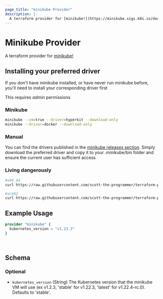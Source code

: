 ```yaml
---
page_title: "minikube Provider"
description: |-
  A terraform provider for [minikube!](https://minikube.sigs.k8s.io/docs/)
---
```


# Minikube Provider

A terraform provider for [minikube!](https://minikube.sigs.k8s.io/docs/)

## Installing your preferred driver

If you don't have minikube installed, or have never run minikube before, you'll need to install your corresponding driver first

This requires _admin_ permissions

### Minikube

```bash
minikube --vm=true --driver=hyperkit --download-only
minikube --driver=docker --download-only
```

### Manual

You can find the drivers published in the [minikube releases section](https://github.com/kubernetes/minikube/releases). Simply download the 
preferred driver and copy it to your .minikube/bin folder and ensure the current user has sufficient access

### Living dangerously

```bash
#x86_64
curl https://raw.githubusercontent.com/scott-the-programmer/terraform-provider-minikube/main/bootstrap/install-driver.sh | sudo bash -s "kvm2"

#arm62
curl https://raw.githubusercontent.com/scott-the-programmer/terraform-provider-minikube/main/bootstrap/install-driver.sh | sudo bash -s "kvm2" "arm64"
```

## Example Usage

```terraform
provider "minikube" { 
  kubernetes_version = "v1.23.3"
}
```
<br/><!-- schema generated by tfplugindocs -->
## Schema

### Optional

- `kubernetes_version` (String) The Kubernetes version that the minikube VM will use (ex  v1.2.3, 'stable' for v1.22.3, 'latest' for v1.22.4-rc.0). Defaults to 'stable'.

